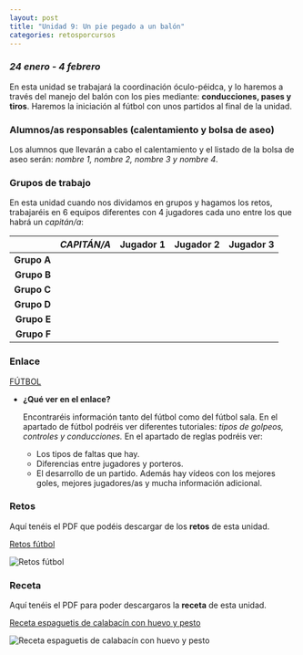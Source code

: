 ```yaml
---
layout: post
title: "Unidad 9: Un pie pegado a un balón"
categories: retosporcursos
---
```


### *24 enero - 4 febrero*

En esta unidad se trabajará la coordinación óculo-péidca, y lo haremos a través del manejo del balón con los pies mediante: **conducciones, pases y tiros**. Haremos la iniciación al fútbol con unos partidos al final de la unidad.

### **Alumnos/as responsables (calentamiento y bolsa de aseo)**

Los alumnos que llevarán a cabo el calentamiento y el listado de la bolsa de aseo serán: *nombre 1, nombre 2, nombre 3 y nombre 4*.

### **Grupos de trabajo**

En esta unidad cuando nos dividamos en grupos y hagamos los retos, trabajaréis en 6 equipos diferentes con 4 jugadores cada uno entre los que habrá un *capitán/a*:

|      |*CAPITÁN/A*|Jugador 1|Jugador 2|Jugador 3|
|-----:|-----:|-----:|-----:|-----:|
|**Grupo A**|      |      |      |      |
|**Grupo B**|      |      |      |      |
|**Grupo C**|      |      |      |      |
|**Grupo D**|      |      |      |      |
|**Grupo E**|      |      |      |      |
|**Grupo F**|      |      |      |      |


### **Enlace** 

[FÚTBOL](https://danieledufis.github.io/futbol/futbol)

* **¿Qué ver en el enlace?**

  Encontraréis información tanto del fútbol como del fútbol sala. En el apartado de fútbol podréis ver diferentes tutoriales: *tipos de golpeos, controles y             conducciones.* En el apartado de reglas podréis ver:
  * Los tipos de faltas que hay.
  * Diferencias entre jugadores y porteros.
  * El desarrollo de un partido.
  Además hay vídeos con los mejores goles, mejores jugadores/as y mucha información adicional.
  
### **Retos** 

Aquí tenéis el PDF que podéis descargar de los **retos** de esta unidad.

[Retos fútbol](https://danieledufis.github.io/pdfs/F%C3%BAtbol-retos-4.pdf)

![Retos fútbol](https://danieledufis.github.io/images_text/F%C3%BAtbol-retos-4_page-0001.jpg)

### **Receta** 

Aquí tenéis el PDF para poder descargaros la **receta** de esta unidad.

[Receta espaguetis de calabacín con huevo y pesto](https://danieledufis.github.io/pdfs/Receta-Espaguetis%20de%20Calabacin.pdf)

![Receta espaguetis de calabacín con huevo y pesto](https://danieledufis.github.io/images_text/Receta-Espaguetis%20de%20Calabacin_page-0001.jpg)

[Fútbol]:../../pdfs/F%C3%BAtbol-retos-4.pdf
[Espaguietis de calabacín con huevo y pesto]:../../pdfs/Receta-Espaguetis%20de%20Calabacin.pdf
